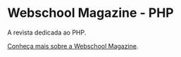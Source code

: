 # Webschool Magazine - PHP 

A revista dedicada ao PHP.  

[Conheça mais sobre a Webschool Magazine](http://nomadev.com.br/webschool-magazine-uma-revista-da-comunidade-para-a-comunidade/).
